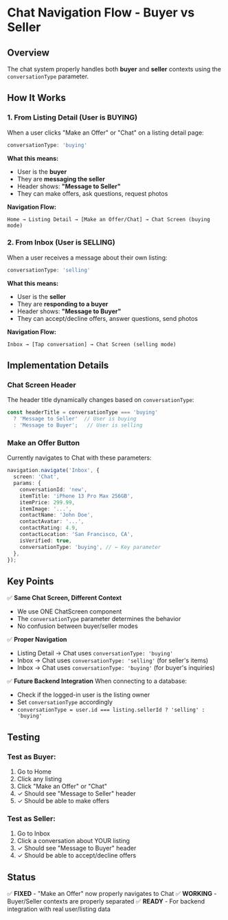 # Chat Navigation Flow - Buyer vs Seller

## Overview
The chat system properly handles both **buyer** and **seller** contexts using the `conversationType` parameter.

## How It Works

### 1. **From Listing Detail (User is BUYING)**
When a user clicks "Make an Offer" or "Chat" on a listing detail page:

```typescript
conversationType: 'buying'
```

**What this means:**
- User is the **buyer**
- They are **messaging the seller**
- Header shows: **"Message to Seller"**
- They can make offers, ask questions, request photos

**Navigation Flow:**
```
Home → Listing Detail → [Make an Offer/Chat] → Chat Screen (buying mode)
```

### 2. **From Inbox (User is SELLING)**
When a user receives a message about their own listing:

```typescript
conversationType: 'selling'
```

**What this means:**
- User is the **seller**
- They are **responding to a buyer**
- Header shows: **"Message to Buyer"**
- They can accept/decline offers, answer questions, send photos

**Navigation Flow:**
```
Inbox → [Tap conversation] → Chat Screen (selling mode)
```

## Implementation Details

### Chat Screen Header
The header title dynamically changes based on `conversationType`:

```typescript
const headerTitle = conversationType === 'buying' 
  ? 'Message to Seller'  // User is buying
  : 'Message to Buyer';   // User is selling
```

### Make an Offer Button
Currently navigates to Chat with these parameters:

```typescript
navigation.navigate('Inbox', {
  screen: 'Chat',
  params: {
    conversationId: 'new',
    itemTitle: 'iPhone 13 Pro Max 256GB',
    itemPrice: 299.99,
    itemImage: '...',
    contactName: 'John Doe',
    contactAvatar: '...',
    contactRating: 4.9,
    contactLocation: 'San Francisco, CA',
    isVerified: true,
    conversationType: 'buying', // ← Key parameter
  },
});
```

## Key Points

✅ **Same Chat Screen, Different Context**
- We use ONE ChatScreen component
- The `conversationType` parameter determines the behavior
- No confusion between buyer/seller modes

✅ **Proper Navigation**
- Listing Detail → Chat uses `conversationType: 'buying'`
- Inbox → Chat uses `conversationType: 'selling'` (for seller's items)
- Inbox → Chat uses `conversationType: 'buying'` (for buyer's inquiries)

✅ **Future Backend Integration**
When connecting to a database:
- Check if the logged-in user is the listing owner
- Set `conversationType` accordingly
- `conversationType = user.id === listing.sellerId ? 'selling' : 'buying'`

## Testing

### Test as Buyer:
1. Go to Home
2. Click any listing
3. Click "Make an Offer" or "Chat"
4. ✓ Should see "Message to Seller" header
5. ✓ Should be able to make offers

### Test as Seller:
1. Go to Inbox
2. Click a conversation about YOUR listing
3. ✓ Should see "Message to Buyer" header
4. ✓ Should be able to accept/decline offers

## Status

✅ **FIXED** - "Make an Offer" now properly navigates to Chat
✅ **WORKING** - Buyer/Seller contexts are properly separated
✅ **READY** - For backend integration with real user/listing data
